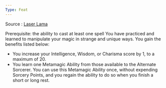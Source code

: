 ```yaml
---
Type: Feat
---
```

Source : [Laser Lama](https://drive.google.com/file/d/1Z_eE4MtxrWsfNPD8JOhw73tFbvt3LUi8/view)

Prerequisite: the ability to cast at least one spell You have practiced and learned to manipulate your magic in strange and unique ways. You gain the benefits listed below:
- You increase your Intelligence, Wisdom, or Charisma score by 1, to a maximum of 20.
- You learn one Metamagic Ability from those available to the Alternate Sorcerer. You can use this Metamagic Ability once, without expending Sorcery Points, and you regain the ability to do so when you finish a short or long rest.